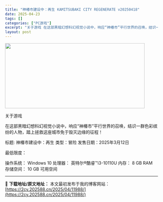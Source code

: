 ```yaml
---
title: "神椿市建设中：再生 KAMITSUBAKI CITY REGENERATE v20250418"
date: 2025-04-23
tags: []
categories: ["PC游戏"]
excerpt: "关于游戏 在这部黑暗幻想科幻视觉小说中，响应“神椿市”平行世界的召唤，结识一群色彩缤纷的人物，踏上拯救这座城市免于毁灭边缘的征程！ 标题: 神椿市建设中：再生 类型：冒险 发售日期：2025年3月12日 最低限度： 操作系统： Windows 10 处理器： 英特尔®酷睿™i3-10110U 内存：&hellip;"
layout: post
---
```


<img class="aligncenter size-full wp-image-11976" src="https://2cy.202588.cn/wp-content/uploads/2025/04/2025042312200858.webp" alt="" width="460" height="215" />

关于游戏

在这部黑暗幻想科幻视觉小说中，响应“神椿市”平行世界的召唤，结识一群色彩缤纷的人物，踏上拯救这座城市免于毁灭边缘的征程！

标题: 神椿市建设中：再生
类型：冒险
发售日期：2025年3月12日

最低限度：

操作系统： Windows 10
处理器： 英特尔®酷睿™i3-10110U
内存： 8 GB RAM
存储空间： 10 GB 可用空间

---
📖 **下载地址/原文地址：** 本文最初发布于我的博客网站：[https://2cy.202588.cn/2025/04/11988/](https://2cy.202588.cn/2025/04/11988/)
